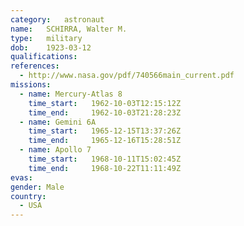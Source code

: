 ```yaml
---
category:	astronaut
name:	SCHIRRA, Walter M.
type:	military
dob:	1923-03-12
qualifications:
references:
  - http://www.nasa.gov/pdf/740566main_current.pdf
missions:
  - name: Mercury-Atlas 8
    time_start:   1962-10-03T12:15:12Z
    time_end:     1962-10-03T21:28:23Z
  - name: Gemini 6A
    time_start:   1965-12-15T13:37:26Z
    time_end:     1965-12-16T15:28:51Z
  - name: Apollo 7
    time_start:   1968-10-11T15:02:45Z
    time_end:     1968-10-22T11:11:49Z
evas:
gender:	Male
country:
  - USA
---
```

